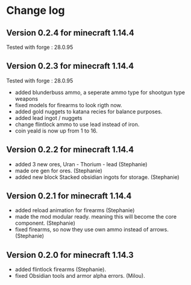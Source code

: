 # Change log

## Version 0.2.4 for minecraft 1.14.4
Tested with forge : 28.0.95


## Version 0.2.3 for minecraft 1.14.4
Tested with forge : 28.0.95

- added blunderbuss ammo, a seperate ammo type for shootgun type weapons
- fixed models for firearms to look rigth now. 
- added gold nuggets to katana recies for balance purposes.
- added lead ingot / nuggets
- change flintlock ammo to use lead instead of iron.
- coin yeald is now up from 1 to 16.

## Version 0.2.2 for minecraft 1.14.4

- added 3 new ores, Uran - Thorium - lead (Stephanie)
- made ore gen for ores. (Stephanie)
- added new block Stacked obsidian ingots for storage. (Stephanie)

## Version 0.2.1 for minecraft 1.14.4

- added reload animation for firearms (Stephanie)
- made the mod modular ready. meaning this will become the core component. (Stephanie)
- fixed firearms, so now they use own ammo instead of arrows. (Stephanie)


## Version 0.2.0 for minecraft 1.14.3

- added flintlock firearms (Stephanie).
- fixed Obsidian tools and armor alpha errors. (Milou).
